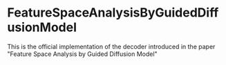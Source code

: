 # FeatureSpaceAnalysisByGuidedDiffusionModel
This is the official implementation of the decoder introduced in the paper "Feature Space Analysis by Guided Diffusion Model" 
